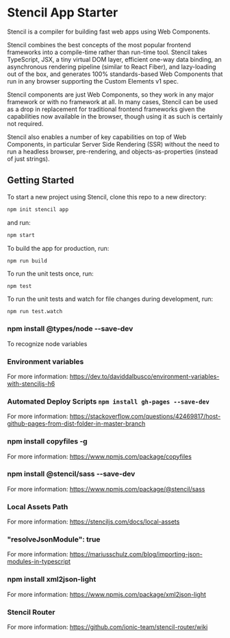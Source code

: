 # Stencil App Starter

Stencil is a compiler for building fast web apps using Web Components.

Stencil combines the best concepts of the most popular frontend frameworks into a compile-time rather than run-time tool.  Stencil takes TypeScript, JSX, a tiny virtual DOM layer, efficient one-way data binding, an asynchronous rendering pipeline (similar to React Fiber), and lazy-loading out of the box, and generates 100% standards-based Web Components that run in any browser supporting the Custom Elements v1 spec.

Stencil components are just Web Components, so they work in any major framework or with no framework at all. In many cases, Stencil can be used as a drop in replacement for traditional frontend frameworks given the capabilities now available in the browser, though using it as such is certainly not required.

Stencil also enables a number of key capabilities on top of Web Components, in particular Server Side Rendering (SSR) without the need to run a headless browser, pre-rendering, and objects-as-properties (instead of just strings).

## Getting Started

To start a new project using Stencil, clone this repo to a new directory:

```bash
npm init stencil app
```

and run:

```bash - default port: 3333
npm start
```

To build the app for production, run:

```bash
npm run build
```

To run the unit tests once, run:

```
npm test
```

To run the unit tests and watch for file changes during development, run:

```
npm run test.watch
```

### npm install @types/node --save-dev

To recognize node variables

### Environment variables

For more information: https://dev.to/daviddalbusco/environment-variables-with-stenciljs-h6

### Automated Deploy Scripts `npm install gh-pages --save-dev`

For more information: https://stackoverflow.com/questions/42469817/host-github-pages-from-dist-folder-in-master-branch

### npm install copyfiles -g

For more information: https://www.npmjs.com/package/copyfiles

### npm install @stencil/sass --save-dev

For more information: https://www.npmjs.com/package/@stencil/sass

### Local Assets Path

For more information: https://stenciljs.com/docs/local-assets

### "resolveJsonModule": true

For more information: https://mariusschulz.com/blog/importing-json-modules-in-typescript

### npm install xml2json-light

For more information: https://www.npmjs.com/package/xml2json-light

### Stencil Router

For more information: https://github.com/ionic-team/stencil-router/wiki